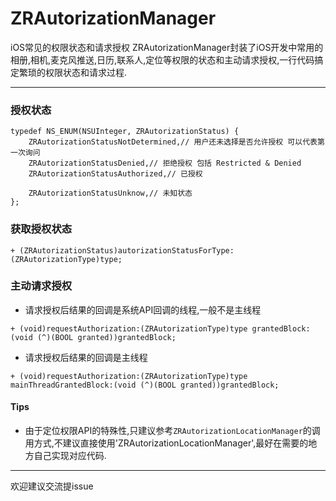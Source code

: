 # ZRAutorizationManager
iOS常见的权限状态和请求授权
ZRAutorizationManager封装了iOS开发中常用的相册,相机,麦克风推送,日历,联系人,定位等权限的状态和主动请求授权,一行代码搞定繁琐的权限状态和请求过程.

-------

### 授权状态
```
typedef NS_ENUM(NSUInteger, ZRAutorizationStatus) {
    ZRAutorizationStatusNotDetermined,// 用户还未选择是否允许授权 可以代表第一次询问
    ZRAutorizationStatusDenied,// 拒绝授权 包括 Restricted & Denied
    ZRAutorizationStatusAuthorized,// 已授权
    
    ZRAutorizationStatusUnknow,// 未知状态
};
```
### 获取授权状态
```
+ (ZRAutorizationStatus)autorizationStatusForType:(ZRAutorizationType)type;
```
### 主动请求授权
* 请求授权后结果的回调是系统API回调的线程,一般不是主线程

```
+ (void)requestAuthorization:(ZRAutorizationType)type grantedBlock:(void (^)(BOOL granted))grantedBlock;
```
* 请求授权后结果的回调是主线程

```
+ (void)requestAuthorization:(ZRAutorizationType)type mainThreadGrantedBlock:(void (^)(BOOL granted))grantedBlock;
```

#### Tips
* 由于定位权限API的特殊性,只建议参考`ZRAutorizationLocationManager`的调用方式,不建议直接使用'ZRAutorizationLocationManager',最好在需要的地方自己实现对应代码.

-------
欢迎建议交流提issue

